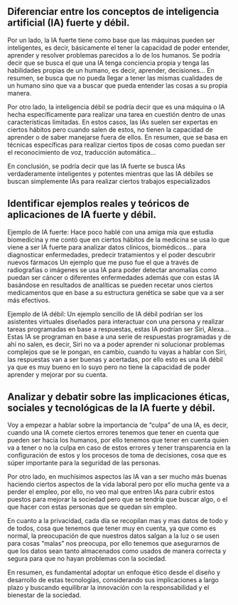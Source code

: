 ## Diferenciar entre los conceptos de inteligencia artificial (IA) fuerte y débil.

Por un lado, la IA fuerte tiene como base que las máquinas pueden ser inteligentes, es decir, básicamente el tener la capacidad de poder entender, aprender y resolver problemas parecidos a lo de los humanos. Se podría decir que se busca el que una IA tenga conciencia propia y tenga las habilidades propias de un humano, es decir, aprender, decisiones… En resumen, se busca que no pueda llegar a tener las mismas cualidades de un humano sino que va a buscar que pueda entender las cosas a su propia manera.

Por otro lado, la inteligencia débil se podría decir que es una máquina o IA hecha específicamente para realizar una tarea en cuestión dentro de unas características limitadas. En estos casos, las IAs suelen ser expertas en ciertos hábitos pero cuando salen de estos, no tienen la capacidad de aprender o de saber manejarse fuera de ellos. En resumen, que se basa en técnicas específicas para realizar ciertos tipos de cosas como puedan ser el reconocimiento de voz, traducción automática…

En conclusión, se podría decir que las IA fuerte se busca IAs verdaderamente inteligentes y potentes mientras que las IA débiles se buscan simplemente IAs para realizar ciertos trabajos especializados

## Identificar ejemplos reales y teóricos de aplicaciones de IA fuerte y débil.

Ejemplo de IA fuerte:
Hace poco hablé con una amiga mía que estudia biomedicina y me contó que en ciertos hábitos de la medicina se usa lo que viene a ser IA fuerte para analizar datos clínicos, biomédicos… para diagnosticar enfermedades, predecir tratamientos y el poder descubrir nuevos fármacos
Un ejemplo que me puso fue el que a través de radiografías o imágenes se usa IA para poder detectar anomalías como puedan ser cáncer o diferentes enfermedades además que con estas IA basándose en resultados de analíticas se pueden recetar unos ciertos medicamentos que en base a su estructura genética se sabe que va a ser más efectivos.

Ejemplo de IA débil:
Un ejemplo sencillo de IA débil podrían ser los asistentes virtuales diseñados para interactuar con una persona y realizar tareas programadas en base a respuestas, estas IA podrían ser Siri, Alexa… Estas IA se programan en base a una serie de respuestas programadas y de ahí no salen, es decir, Siri no va a poder aprender ni solucionar problemas complejos que se le pongan, en cambio, cuando tu vayas a hablar con Siri, las respuestas van a ser buenas y acertadas, por ello esto es una IA débil ya que es muy bueno en lo suyo pero no tiene la capacidad de poder aprender y mejorar por su cuenta.

## Analizar y debatir sobre las implicaciones éticas, sociales y tecnológicas de la IA fuerte y débil.

Voy a empezar a hablar sobre la importancia de “culpa” de una IA, es decir, cuando una IA comete ciertos errores tenemos que tener en cuenta que pueden ser hacia los humanos, por ello tenemos que tener en cuenta quien va a tener o no la culpa en caso de estos errores y tener transparencia en la configuración de estos y los procesos de toma de decisiones, cosa que es súper importante para la seguridad de las personas.

Por otro lado, en muchísimos aspectos las IA van a ser mucho más buenas haciendo ciertos aspectos de la vida laboral pero por ello mucha gente va a perder el empleo, por ello, no veo mal que entren IAs para cubrir estos puestos para mejorar la sociedad pero que se tendría que buscar algo, o el que hacer con estas personas que se quedan sin empleo.

En cuanto a la privacidad, cada día se recopilan mas y mas datos de todo y de todos, cosa que tenemos que tener muy en cuenta, ya que como es normal, la preocupación de que nuestros datos salgan a la luz o se usen para cosas “malas” nos preocupa, por ello tenemos que asegurarnos de que los datos sean tanto almacenados como usados de manera correcta y segura para que no hayan problemas con la sociedad.

En resumen, es fundamental adoptar un enfoque ético desde el diseño y desarrollo de estas tecnologías, considerando sus implicaciones a largo plazo y buscando equilibrar la innovación con la responsabilidad y el bienestar de la sociedad.

